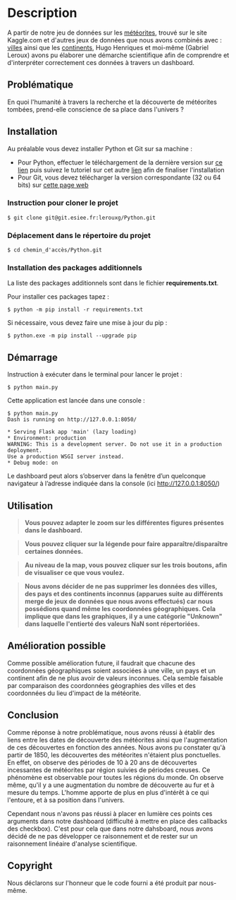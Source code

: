 # Description

A partir de notre jeu de données sur les [météorites](https://www.kaggle.com/nasa/meteorite-landings), trouvé sur le site Kaggle.com et d'autres jeux de données que nous avons combinés avec :
[villes](https://www.kaggle.com/max-mind/world-cities-database?select=worldcitiespop.csv) ainsi que les [continents](https://www.kaggle.com/statchaitya/country-to-continent), 
Hugo Henriques et moi-même (Gabriel Leroux) avons pu élaborer une démarche scientifique afin de comprendre et d'interpréter correctement ces données à travers un dashboard.

## Problématique

En quoi l'humanité à travers la recherche et la découverte de météorites tombées, prend-elle conscience de sa place dans l'univers ? 

## Installation

Au préalable vous devez installer Python et Git sur sa machine :

-	Pour Python, effectuer le téléchargement de la dernière version sur [ce lien](https://www.python.org/downloads/windows/) puis suivez le tutoriel sur cet autre [lien](https://perso.esiee.fr/~courivad/Python/projets/depot.html) afin de finaliser l'installation 
-  	Pour Git, vous devez télécharger la version correspondante (32 ou 64 bits) sur [cette page web](https://git-scm.com/download/win)

### Instruction pour cloner le projet

	$ git clone git@git.esiee.fr:lerouxg/Python.git

### Déplacement dans le répertoire du projet

	$ cd chemin_d'accès/Python.git

### Installation des packages additionnels

La liste des packages additionnels sont dans le fichier **requirements.txt**.

Pour installer ces packages tapez :

	$ python -m pip install -r requirements.txt

Si nécessaire, vous devez faire une mise à jour du pip : 

	$ python.exe -m pip install --upgrade pip

## Démarrage

Instruction à exécuter dans le terminal pour lancer le projet :

    $ python main.py

Cette application est lancée dans une console :

    $ python main.py 
    Dash is running on http://127.0.0.1:8050/

    * Serving Flask app 'main' (lazy loading)
    * Environment: production
    WARNING: This is a development server. Do not use it in a production deployment.
    Use a production WSGI server instead.
    * Debug mode: on

Le dashboard peut alors s’observer dans la fenêtre d’un quelconque navigateur à l’adresse indiquée dans la console (ici http://127.0.0.1:8050/)

## Utilisation

> **Vous pouvez adapter le zoom sur les différentes figures présentes dans le dashboard.** 

> **Vous pouvez cliquer sur la légende pour faire apparaître/disparaître certaines données.**

> **Au niveau de la map, vous pouvez cliquer sur les trois boutons, afin de visualiser ce que vous voulez.**

> **Nous avons décider de ne pas supprimer les données des villes, des pays et des continents inconnus (apparues suite au différents merge de jeux de données que nous avons effectués) car nous possédions quand même les coordonnées géographiques. 
Cela implique que dans les graphiques, il y a une catégorie "Unknown" dans laquelle l'entierté des valeurs NaN sont répertoriées.**

## Amélioration possible 

Comme possible amélioration future, il faudrait que chacune des coordonnées géographiques soient associées à une ville, un pays et un continent afin de ne plus avoir de valeurs inconnues.
Cela semble faisable par comparaison des coordonnées géographies des villes et des coordonnées du lieu d'impact de la météorite.

## Conclusion 

Comme réponse à notre problématique, nous avons réussi à établir des liens entre les dates de découverte des météorites ainsi que l'augmentation de ces découvertes en fonction des années.
Nous avons pu constater qu'à partir de 1850, les découvertes des météorites n'étaient plus ponctuelles. En effet, on observe des périodes de 10 à 20 ans de découvertes incessantes de météorites par région suivies de périodes creuses.
Ce phénomène est observable pour toutes les régions du monde. On observe même, qu'il y a une augmentation du nombre de découverte au fur et à mesure du temps. L'homme apporte de plus en plus d'intérêt à ce qui l'entoure, et à sa position dans l'univers. 

Cependant nous n'avons pas réussi à placer en lumière ces points ces arguments dans notre dashboard (difficulté à mettre en place des callbacks des checkbox).
C'est pour cela que dans notre dahsboard, nous avons décidé de ne pas développer ce raisonnement et de rester sur un raisonnement linéaire d'analyse scientifique. 

## Copyright

Nous déclarons sur l'honneur que le code fourni a été produit par nous-même.